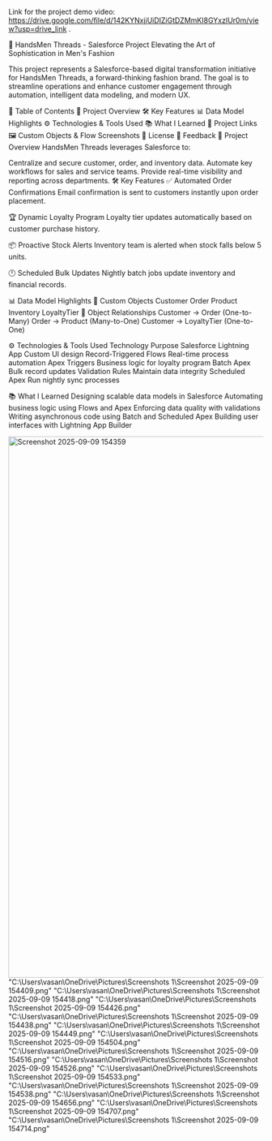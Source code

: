 Link for the project demo video:
https://drive.google.com/file/d/142KYNxjjUiDIZiGtDZMmKI8GYxzIUr0m/view?usp=drive_link .

🧵 HandsMen Threads - Salesforce Project Elevating the Art of Sophistication in Men's Fashion

This project represents a Salesforce-based digital transformation initiative for HandsMen Threads, a forward-thinking fashion brand. The goal is to streamline operations and enhance customer engagement through automation, intelligent data modeling, and modern UX.

📂 Table of Contents 🚀 Project Overview 🛠️ Key Features 📊 Data Model Highlights ⚙️ Technologies & Tools Used 📚 What I Learned 🔗 Project Links 🖼️ Custom Objects & Flow Screenshots 📄 License 💬 Feedback 🚀 Project Overview HandsMen Threads leverages Salesforce to:

Centralize and secure customer, order, and inventory data. Automate key workflows for sales and service teams. Provide real-time visibility and reporting across departments. 🛠️ Key Features ✅ Automated Order Confirmations Email confirmation is sent to customers instantly upon order placement.

🏆 Dynamic Loyalty Program Loyalty tier updates automatically based on customer purchase history.

📦 Proactive Stock Alerts Inventory team is alerted when stock falls below 5 units.

🕛 Scheduled Bulk Updates Nightly batch jobs update inventory and financial records.

📊 Data Model Highlights 🔹 Custom Objects Customer Order Product Inventory LoyaltyTier 🔗 Object Relationships Customer → Order (One-to-Many) Order → Product (Many-to-One) Customer → LoyaltyTier (One-to-One)

⚙️ Technologies & Tools Used Technology Purpose Salesforce Lightning App Custom UI design Record-Triggered Flows Real-time process automation Apex Triggers Business logic for loyalty program Batch Apex Bulk record updates Validation Rules Maintain data integrity Scheduled Apex Run nightly sync processes

📚 What I Learned Designing scalable data models in Salesforce Automating business logic using Flows and Apex Enforcing data quality with validations Writing asynchronous code using Batch and Scheduled Apex Building user interfaces with Lightning App Builder



<img width="2136" height="1067" alt="Screenshot 2025-09-09 154359" src="https://github.com/user-attachments/assets/84d0e347-f647-46f5-8277-602b2e609b1f" />
"C:\Users\vasan\OneDrive\Pictures\Screenshots 1\Screenshot 2025-09-09 154409.png"
"C:\Users\vasan\OneDrive\Pictures\Screenshots 1\Screenshot 2025-09-09 154418.png"
"C:\Users\vasan\OneDrive\Pictures\Screenshots 1\Screenshot 2025-09-09 154426.png"
"C:\Users\vasan\OneDrive\Pictures\Screenshots 1\Screenshot 2025-09-09 154438.png"
"C:\Users\vasan\OneDrive\Pictures\Screenshots 1\Screenshot 2025-09-09 154449.png"
"C:\Users\vasan\OneDrive\Pictures\Screenshots 1\Screenshot 2025-09-09 154504.png"
"C:\Users\vasan\OneDrive\Pictures\Screenshots 1\Screenshot 2025-09-09 154516.png"
"C:\Users\vasan\OneDrive\Pictures\Screenshots 1\Screenshot 2025-09-09 154526.png"
"C:\Users\vasan\OneDrive\Pictures\Screenshots 1\Screenshot 2025-09-09 154533.png"
"C:\Users\vasan\OneDrive\Pictures\Screenshots 1\Screenshot 2025-09-09 154538.png"
"C:\Users\vasan\OneDrive\Pictures\Screenshots 1\Screenshot 2025-09-09 154656.png"
"C:\Users\vasan\OneDrive\Pictures\Screenshots 1\Screenshot 2025-09-09 154707.png"
"C:\Users\vasan\OneDrive\Pictures\Screenshots 1\Screenshot 2025-09-09 154714.png"

